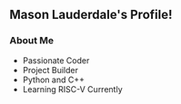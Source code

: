 ## Mason Lauderdale's Profile!

### About Me
* Passionate Coder 
* Project Builder
* Python and C++
* Learning RISC-V Currently
